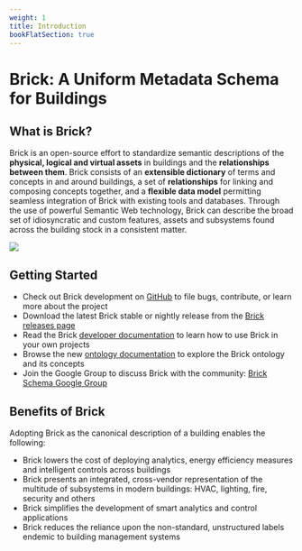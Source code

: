 ```yaml
---
weight: 1
title: Introduction
bookFlatSection: true
---
```


# Brick: A Uniform Metadata Schema for Buildings


## What is Brick?

Brick is an open-source effort to standardize semantic descriptions of the **physical, logical and virtual assets** in buildings and the **relationships between them**.
Brick consists of an **extensible dictionary** of terms and concepts in and around buildings, a set of **relationships** for linking and composing concepts together, and a **flexible data model** permitting seamless integration of Brick with existing tools and databases.
Through the use of powerful Semantic Web technology, Brick can describe the broad set of idiosyncratic and custom features, assets and subsystems found across the building stock in a consistent matter.

![](/img/brick-model-example.png)

## Getting Started

- Check out Brick development on [GitHub](https://github.com/BrickSchema/Brick) to file bugs, contribute, or learn more about the project
- Download the latest Brick stable or nightly release from the [Brick releases page](https://github.com/BrickSchema/Brick/releases)
- Read the Brick [developer documentation](https://docs.brickschema.org) to learn how to use Brick in your own projects
- Browse the new [ontology documentation](https://ontology.brickschema.org) to explore the Brick ontology and its concepts
- Join the Google Group to discuss Brick with the community: [Brick Schema Google Group](https://groups.google.com/forum/#!forum/brickschema)

## Benefits of Brick

Adopting Brick as the canonical description of a building enables the following:

- Brick lowers the cost of deploying analytics, energy efficiency measures and intelligent controls across buildings
- Brick presents an integrated, cross-vendor representation of the multitude of subsystems in modern buildings: HVAC, lighting, fire, security and others
- Brick simplifies the development of smart analytics and control applications
- Brick reduces the reliance upon the non-standard, unstructured labels endemic to building management systems
